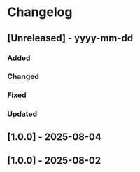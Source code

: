 # Changelog
## [Unreleased] - yyyy-mm-dd

### Added

### Changed

### Fixed

### Updated

## [1.0.0] - 2025-08-04


## [1.0.0] - 2025-08-02
